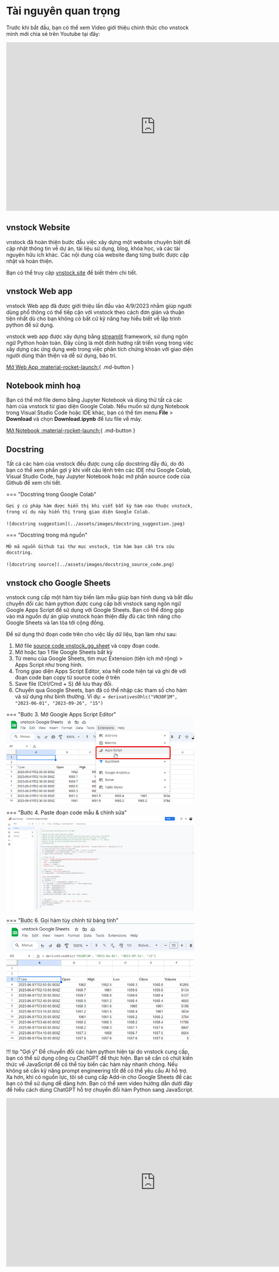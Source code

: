# Tài nguyên quan trọng

Trước khi bắt đầu, bạn có thể xem Video giới thiệu chính thức cho vnstock mình mới chia sẻ trên Youtube tại đây:

<iframe width="800" height="452" src="https://www.youtube.com/embed/6kP2TTtEY9Y?si=EOe0aW8cpqLyCnw5" title="YouTube video player" frameborder="0" allow="accelerometer; autoplay; clipboard-write; encrypted-media; gyroscope; picture-in-picture; web-share" allowfullscreen></iframe>

## vnstock Website

vnstock đã hoàn thiện bước đầu việc xây dựng một website chuyên biệt để cập nhật thông tin về dự án, tài liệu sử dụng, blog, khóa học, và các tài nguyên hữu ích khác. Các nội dung của website đang từng bước được cập nhật và hoàn thiện.

Bạn có thể truy cập [vnstock.site](https://vnstock.site?utm_source=vnstock-docs&utm_medium=resource) để biết thêm chi tiết.

## vnstock Web app
vnstock Web app đã được giới thiệu lần đầu vào 4/9/2023 nhằm giúp người dùng phổ thông có thể tiếp cận với vnstock theo cách đơn giản và thuận tiện nhất dù cho bạn không có bất cứ kỹ năng hay hiểu biết về lập trình python để sử dụng. 

vnstock web app được xây dựng bằng [streamlit](http://streamlit.io/) framework, sử dụng ngôn ngữ Python hoàn toàn. Đây  cũng là một định hướng rất triển vọng trong việc xây dựng các ứng dụng web trong việc phân tích chứng khoán với giao diện người dùng thân thiện và dễ sử dụng, bảo trì.

[Mở Web App :material-rocket-launch:](https://vnstock.site/vnstock-app?utm_source=vnstock-docs&utm_medium=resource){ .md-button }

## Notebook minh hoạ
Bạn có thể mở file demo bằng Jupyter Notebook và dùng thử tất cả các hàm của vnstock từ giao diện Google Colab. Nếu muốn sử dụng Notebook trong Visual Studio Code hoặc IDE khác, bạn có thể tìm menu **File** > **Download** và chọn **Download.ipynb** để lưu file về máy.

[Mở Notebook :material-rocket-launch:](https://colab.research.google.com/github/thinh-vu/vnstock/blob/beta/docs/gen2_vnstock_demo_index_all_functions_testing_2023.ipynb){ .md-button }

## Docstring
Tất cả các hàm của vnstock đều được cung cấp docstring đầy đủ, do đó bạn có thể xem phần gợi ý khi viết câu lệnh trên các IDE như Google Colab, Visual Studio Code, hay Jupyter Notebook hoặc mở phần source code của Github để xem chi tiết.

=== "Docstring trong Google Colab"

    Gợi ý cú pháp hàm được hiển thị khi viết bất kỳ hàm nào thuộc vnstock, trong ví dụ này hiển thị trong giao diện Google Colab.

    ![docstring suggestion](../assets/images/docstring_suggestion.jpeg)

=== "Docstring trong mã nguồn"

    Mở mã nguồn Github tại thư mục vnstock, tìm hàm bạn cần tra cứu docstring.

    ![docstring source](../assets/images/docstring_source_code.png)

## vnstock cho Google Sheets
vnstock cung cấp một hàm tùy biến làm mẫu giúp bạn hình dung và bắt đầu chuyển đổi các hàm python được cung cấp bởi vnstock sang ngôn ngữ Google Apps Script để sử dụng với Google Sheets. Bạn có thể đóng góp vào mã nguồn dự án giúp vnstock hoàn thiện đầy đủ các tính năng cho Google Sheets và lan tỏa tới cộng đồng.

Để sử dụng thử đoạn code trên cho việc lấy dữ liệu, bạn làm như sau:

1. Mở file [source code vnstock_gg_sheet](https://github.com/thinh-vu/vnstock/blob/main/vnstock_gg_sheet/vnstock._appscript.js) và copy đoạn code.
2. Mở hoặc tạo 1 file Google Sheets bất kỳ
3. Từ menu của Google Sheets, tìm mục Extension (tiện ích mở rộng) > Apps Script như trong hình. 
4. Trong giao diện Apps Script Editor, xóa hết code hiện tại và ghi đè với đoạn code bạn copy từ source code ở trên 
5. Save file (Ctrl/Cmd + S) để lưu thay đổi.
6. Chuyển qua Google Sheets, bạn đã có thể nhập các tham số cho hàm và sử dụng như bình thường. Ví dụ: `= derivativesOhlc("VN30F1M", "2023-06-01", "2023-09-26", "15")`

=== "Bước 3. Mở Google Apps Script Editor"
    ![google sheets](../assets/images/google_sheet_appscript_menu.png)

=== "Bước 4. Paste đoạn code mẫu & chỉnh sửa"
    ![vnstock apps script](../assets/images/vnstock_google_sheets_appscript_code.png)

=== "Bước 6. Gọi hàm tùy chỉnh từ bảng tính"
    ![vnstock sheets results](../assets/images/vnstock_google_sheet_result.png)

!!! tip "Gợi ý"
    Để chuyển đổi các hàm python hiện tại do vnstock cung cấp, bạn có thể sử dụng công cụ ChatGPT để thực hiện. Bạn sẽ cần có chút kiến thức về JavaScript để có thể tùy biến các hàm này nhanh chóng. Nếu không sẽ cần kỹ năng prompt engineering tốt để có thể yêu cầu AI hỗ trợ. Xa hơn, khi có nguồn lực, tôi sẽ cung cấp Add-in cho Google Sheets để các bạn có thể sử dụng dễ dàng hơn. Bạn có thể xem video hướng dẫn dưới đây để hiểu cách dùng ChatGPT hỗ trợ chuyển đổi hàm Python sang JavaScript.

<iframe width="800" height="452" src="https://www.youtube.com/embed/w4GCFZUpsEY?si=r77JMNc2p-SUihI5" title="YouTube video player" frameborder="0" allow="accelerometer; autoplay; clipboard-write; encrypted-media; gyroscope; picture-in-picture; web-share" allowfullscreen></iframe>
